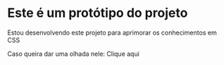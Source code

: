 <h1>Este é um protótipo do projeto</h1>
<p>Estou desenvolvendo este projeto para aprimorar os conhecimentos em CSS</p>
<p>Caso queira dar uma olhada nele: <a href:"https://lets-play-project.vercel.app"/>Clique aqui</a></p>
